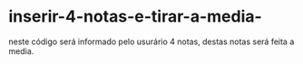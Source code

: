 # inserir-4-notas-e-tirar-a-media-
neste código será informado pelo usurário 4 notas, destas notas será feita a media. 
